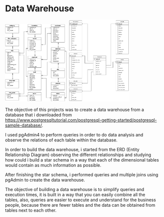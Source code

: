 # Data Warehouse

<img src='./img/erd_schema.png' width=40% height = 30%> <img src='./img/dvd_star_schema.png' width=40% height = 30%>

The objective of this projects was to create a data warehouse from a database that i downloaded from https://www.postgresqltutorial.com/postgresql-getting-started/postgresql-sample-database/. 

I used pgAdmin4 to perform queries in order to do data analysis and observe the relations of each table within the database.

In order to build the data warehouse, i started from the ERD (Entity Relationship Diagram) observing the different relationships and studying how could i build a star schema in a way that each of the dimensional tables would contain as much information as possible.

After finishing the star schema, i performed queries and multiple joins using pgAdmin to create the data warehouse. 

The objective of building a data warehouse is to simplify queries and execution times, it is built in a way that you can easily combine all the tables, also, queries are easier to execute and understand for the business people, because there are fewer tables and the data can be obtained from tables next to each other.
